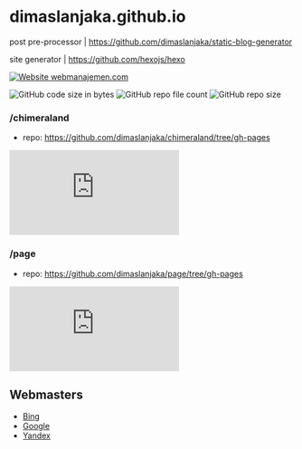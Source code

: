 # dimaslanjaka.github.io

post pre-processor | https://github.com/dimaslanjaka/static-blog-generator

site generator | https://github.com/hexojs/hexo


[![Website webmanajemen.com](https://img.shields.io/website-up-down-green-red/https/webmanajemen.com.svg)](https://webmanajemen.com/)

![GitHub code size in bytes](https://img.shields.io/github/languages/code-size/dimaslanjaka/dimaslanjaka.github.io?style=flat-square)
![GitHub repo file count](https://img.shields.io/github/directory-file-count/dimaslanjaka/dimaslanjaka.github.io?style=flat-square)
![GitHub repo size](https://img.shields.io/github/repo-size/dimaslanjaka/dimaslanjaka.github.io?style=flat-square)

### /chimeraland
- repo: https://github.com/dimaslanjaka/chimeraland/tree/gh-pages

![GitHub file size in bytes on a specified ref (branch/commit/tag)](https://img.shields.io/github/size/dimaslanjaka/chimeraland/index.html?branch=gh-pages&style=flat-square)

### /page
- repo: https://github.com/dimaslanjaka/page/tree/gh-pages

![GitHub file size in bytes on a specified ref (branch/commit/tag)](https://img.shields.io/github/size/dimaslanjaka/page/readme.md?branch=gh-pages&style=flat-square)


## Webmasters
- [Bing](https://www.bing.com/webmasters/home?siteUrl=https://webmanajemen.com/)
- [Google](https://search.google.com/search-console?resource_id=sc-domain%3Awebmanajemen.com)
- [Yandex](https://webmaster.yandex.com/site/https:www.webmanajemen.com:443/dashboard/)
